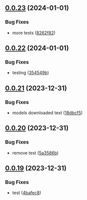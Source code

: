 ## [0.0.23](https://github.com/technovangelist/obm/compare/v0.0.22...v0.0.23) (2024-01-01)


### Bug Fixes

* more tests ([8262f82](https://github.com/technovangelist/obm/commit/8262f828c1ece81862f1fbf2ad1034f33f134f73))



## [0.0.22](https://github.com/technovangelist/obm/compare/v0.0.21...v0.0.22) (2024-01-01)


### Bug Fixes

* testing ([354549b](https://github.com/technovangelist/obm/commit/354549b32fcf469116774bc044426f6dd34f2e16))



## [0.0.21](https://github.com/technovangelist/obm/compare/v0.0.20...v0.0.21) (2023-12-31)


### Bug Fixes

* models downloaded text ([18dbcf5](https://github.com/technovangelist/obm/commit/18dbcf574667a254f6b9eae444ad49dfac0fc674))



## [0.0.20](https://github.com/technovangelist/obm/compare/v0.0.19...v0.0.20) (2023-12-31)


### Bug Fixes

* remove test ([5a3586b](https://github.com/technovangelist/obm/commit/5a3586b8e1af68960bc8a2491a09c6c30e04b325))



## [0.0.19](https://github.com/technovangelist/obm/compare/v0.0.18...v0.0.19) (2023-12-31)


### Bug Fixes

* test ([4bafec8](https://github.com/technovangelist/obm/commit/4bafec8bca326929c437bb7eef430facd02482b6))



